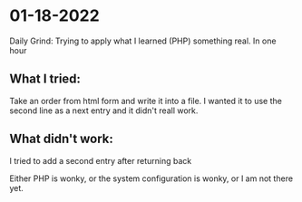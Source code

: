 # 01-18-2022
Daily Grind: Trying to apply what I learned (PHP) something real. In one hour

## What I tried:
Take an order from html form and write it into a file.
I wanted it to use the second line as a next entry and it didn't reall work.
## What didn't work:
I tried to add a second entry after returning back



Either PHP is wonky, or the system configuration is wonky, or I am not there yet.